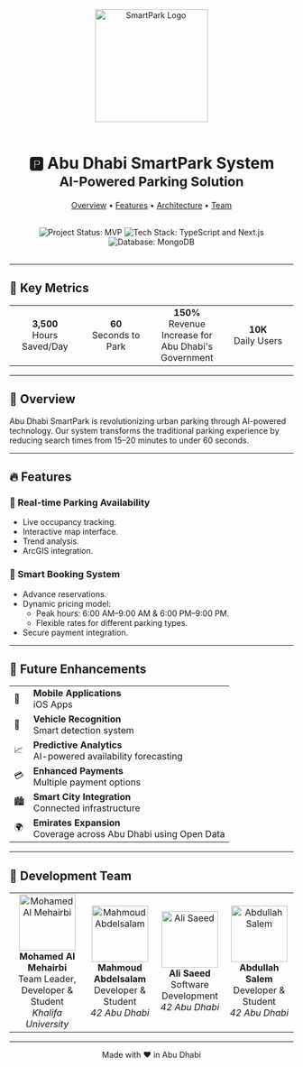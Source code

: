 <div align="center">
  <img src="https://res.cloudinary.com/dhfysudgu/image/upload/v1732924918/wn5gljfdeujo2ajyaa11.svg"
       alt="SmartPark Logo" width="200" />
  <br /><br />
  <h1>🅿️ Abu Dhabi SmartPark System<br />
    <small>AI-Powered Parking Solution</small>
  </h1>
  <p>
    <a href="#overview">Overview</a> •
    <a href="#features">Features</a> •
    <a href="#technical-architecture">Architecture</a> •
    <a href="#development-team">Team</a>
  </p>
  <br />
  <img src="https://img.shields.io/badge/Status-MVP-blue" alt="Project Status: MVP" />
  <img src="https://img.shields.io/badge/TypeScript-Next.js-blue" alt="Tech Stack: TypeScript and Next.js" />
  <img src="https://img.shields.io/badge/Database-MongoDB-green" alt="Database: MongoDB" />
  <br /><br />
</div>

---

## 🎯 Key Metrics

<div align="center">
  <table>
    <tr>
      <td align="center" width="25%"><strong>3,500</strong><br />Hours Saved/Day</td>
      <td align="center" width="25%"><strong>60</strong><br />Seconds to Park</td>
      <td align="center" width="25%"><strong>150%</strong><br />Revenue Increase for Abu Dhabi's Government</td>
      <td align="center" width="25%"><strong>10K</strong><br />Daily Users</td>
    </tr>
  </table>
</div>

---

## 🌟 Overview

Abu Dhabi SmartPark is revolutionizing urban parking through AI-powered technology. Our system transforms the traditional parking experience by reducing search times from 15–20 minutes to under 60 seconds.

---

## 🔥 Features

### 📍 Real-time Parking Availability

- Live occupancy tracking.
- Interactive map interface.
- Trend analysis.
- ArcGIS integration.

### 🎫 Smart Booking System

- Advance reservations.
- Dynamic pricing model:
  - Peak hours: 6:00 AM–9:00 AM & 6:00 PM–9:00 PM.
  - Flexible rates for different parking types.
- Secure payment integration.

---

## 🚀 Future Enhancements

<div align="center">
  <table>
    <tr>
      <td>📱</td>
      <td><strong>Mobile Applications</strong><br />iOS Apps</td>
    </tr>
    <tr>
      <td>🚗</td>
      <td><strong>Vehicle Recognition</strong><br />Smart detection system</td>
    </tr>
    <tr>
      <td>📈</td>
      <td><strong>Predictive Analytics</strong><br />AI-powered availability forecasting</td>
    </tr>
    <tr>
      <td>💳</td>
      <td><strong>Enhanced Payments</strong><br />Multiple payment options</td>
    </tr>
    <tr>
      <td>🏙</td>
      <td><strong>Smart City Integration</strong><br />Connected infrastructure</td>
    </tr>
    <tr>
      <td>🌍</td>
      <td><strong>Emirates Expansion</strong><br />Coverage across Abu Dhabi using Open Data</td>
    </tr>
  </table>
</div>

---

## 👥 Development Team

<div align="center">
  <table>
    <tr>
      <td align="center">
        <img src="https://github.com/ItIsRain.png" width="100px" alt="Mohamed Al Mehairbi" />
        <br /><strong>Mohamed Al Mehairbi</strong><br />Team Leader, Developer & Student<br />
        <em>Khalifa University</em>
      </td>
      <td align="center">
        <img src="https://github.com/Madelsa.png" width="100px" alt="Mahmoud Abdelsalam" />
        <br /><strong>Mahmoud Abdelsalam</strong><br />Developer & Student<br />
        <em>42 Abu Dhabi</em>
      </td>
      <td align="center">
        <img src="https://github.com/alsaeed3.png" width="100px" alt="Ali Saeed" />
        <br /><strong>Ali Saeed</strong><br />Software Development<br />
        <em>42 Abu Dhabi</em>
      </td>
      <td align="center">
        <img src="https://github.com/absalem42.png" width="100px" alt="Abdullah Salem" />
        <br /><strong>Abdullah Salem</strong><br />Developer & Student<br />
        <em>42 Abu Dhabi</em>
      </td>
    </tr>
  </table>
</div>

---

<div align="center">
  Made with ❤️ in Abu Dhabi
</div>
